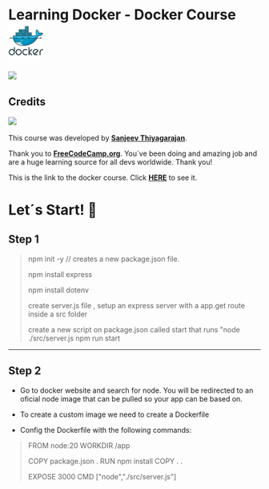 # **Learning Docker - Docker Course** <a href="https://www.docker.com/" target="_blank" rel="noreferrer"> <img src="https://raw.githubusercontent.com/devicons/devicon/master/icons/docker/docker-original-wordmark.svg" alt="docker" width="70" height="70"/> </a>
![](https://img.shields.io/github/license/leandro-gehlen/BL-clean-architecture-node-api)  

## Credits 

![](https://img.shields.io/badge/freecodecamp-27273D?style=for-the-badge&logo=freecodecamp&logoColor=white)

This course was developed by [**Sanjeev Thiyagarajan**](https://www.youtube.com/channel/UC2sYgV-NV6S5_-pqLGChoNQ).

Thank you to [**FreeCodeCamp.org**](https://www.freecodecamp.org/). You´ve been doing and amazing job and are a huge learning source for all devs worldwide. Thank you!

This is the link to the docker course. Click [**HERE**](https://www.youtube.com/watch?v=9zUHg7xjIqQ&t=5919s) to see it.

# Let´s Start! 🚀

## Step 1

 > npm init -y  // creates a new package.json file.
 >
 > npm install express
 > 
 > npm install dotenv
 >
 > create server.js file , setup an express server with a app.get route inside a src folder 
 > 
 > create a new script on package.json called start that runs "node ./src/server.js
 > npm run start 
 >

 <hr>


 ## Step 2

  - Go to docker website and search for node. You will be redirected to an oficial node image that can be pulled so your app can be based on.

  - To create a custom image we need to create a Dockerfile

  - Config the Dockerfile with the following commands:
  >
  > FROM node:20
  > WORKDIR /app
  >
  > COPY package.json .
  > RUN npm install
  > COPY . .
  > 
  > EXPOSE 3000
  > CMD ["node","./src/server.js"]
  >

  
